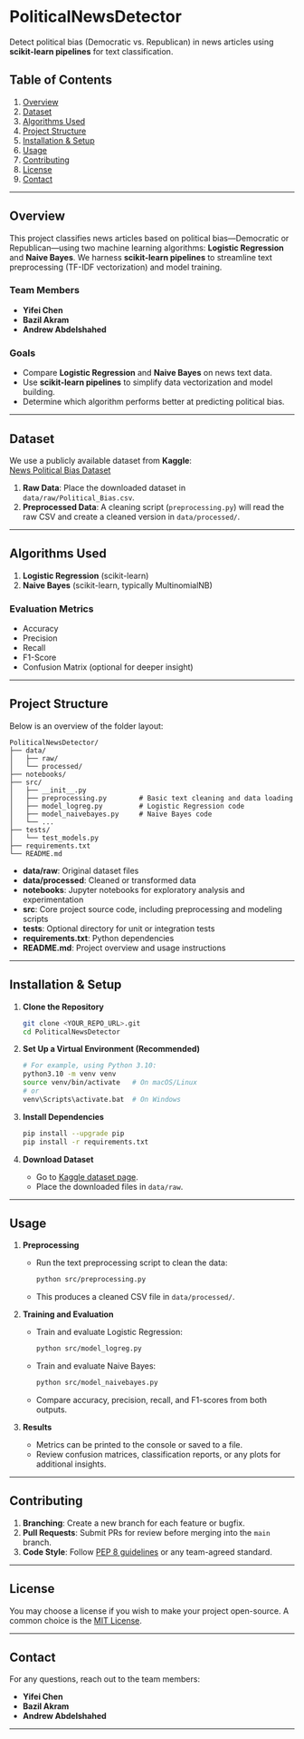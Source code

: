 # PoliticalNewsDetector

Detect political bias (Democratic vs. Republican) in news articles using **scikit-learn pipelines** for text classification.

## Table of Contents
1. [Overview](#overview)
2. [Dataset](#dataset)
3. [Algorithms Used](#algorithms-used)
4. [Project Structure](#project-structure)
5. [Installation & Setup](#installation--setup)
6. [Usage](#usage)
7. [Contributing](#contributing)
8. [License](#license)
9. [Contact](#contact)

---

## Overview
This project classifies news articles based on political bias—Democratic or Republican—using two machine learning algorithms: **Logistic Regression** and **Naive Bayes**. We harness **scikit-learn pipelines** to streamline text preprocessing (TF-IDF vectorization) and model training.

### Team Members
- **Yifei Chen**  
- **Bazil Akram**  
- **Andrew Abdelshahed**  

### Goals
- Compare **Logistic Regression** and **Naive Bayes** on news text data.  
- Use **scikit-learn pipelines** to simplify data vectorization and model building.  
- Determine which algorithm performs better at predicting political bias.

---

## Dataset
We use a publicly available dataset from **Kaggle**:  
[News Political Bias Dataset](https://www.kaggle.com/datasets/mayobanexsantana/political-bias)

1. **Raw Data**: Place the downloaded dataset in `data/raw/Political_Bias.csv`.  
2. **Preprocessed Data**: A cleaning script (`preprocessing.py`) will read the raw CSV and create a cleaned version in `data/processed/`.

---

## Algorithms Used
1. **Logistic Regression** (scikit-learn)  
2. **Naive Bayes** (scikit-learn, typically MultinomialNB)

### Evaluation Metrics
- Accuracy
- Precision
- Recall
- F1-Score
- Confusion Matrix (optional for deeper insight)

---
## Project Structure
Below is an overview of the folder layout:

```
PoliticalNewsDetector/
├── data/
│   ├── raw/
│   └── processed/
├── notebooks/
├── src/
│   ├── __init__.py
│   ├── preprocessing.py        # Basic text cleaning and data loading
│   ├── model_logreg.py         # Logistic Regression code
│   ├── model_naivebayes.py     # Naive Bayes code
│   └── ...
├── tests/
│   └── test_models.py
├── requirements.txt
└── README.md
```

- **data/raw**: Original dataset files  
- **data/processed**: Cleaned or transformed data  
- **notebooks**: Jupyter notebooks for exploratory analysis and experimentation  
- **src**: Core project source code, including preprocessing and modeling scripts  
- **tests**: Optional directory for unit or integration tests  
- **requirements.txt**: Python dependencies  
- **README.md**: Project overview and usage instructions  

---

## Installation & Setup

1. **Clone the Repository**  
   ```bash
   git clone <YOUR_REPO_URL>.git
   cd PoliticalNewsDetector
   ```

2. **Set Up a Virtual Environment (Recommended)**  
   ```bash
   # For example, using Python 3.10:
   python3.10 -m venv venv
   source venv/bin/activate   # On macOS/Linux
   # or
   venv\Scripts\activate.bat  # On Windows
   ```

3. **Install Dependencies**  
   ```bash
   pip install --upgrade pip
   pip install -r requirements.txt
   ```

4. **Download Dataset**  
   - Go to [Kaggle dataset page](https://www.kaggle.com/datasets/mayobanexsantana/political-bias).
   - Place the downloaded files in `data/raw`.

---

## Usage

1. **Preprocessing**  
   - Run the text preprocessing script to clean the data:
     ```bash
     python src/preprocessing.py
     ```
   - This produces a cleaned CSV file in `data/processed/`.

2. **Training and Evaluation**  
   - Train and evaluate Logistic Regression:
     ```bash
     python src/model_logreg.py
     ```
   - Train and evaluate Naive Bayes:
     ```bash
     python src/model_naivebayes.py
     ```
   - Compare accuracy, precision, recall, and F1-scores from both outputs.

3. **Results**  
   - Metrics can be printed to the console or saved to a file.  
   - Review confusion matrices, classification reports, or any plots for additional insights.

---

## Contributing
1. **Branching**: Create a new branch for each feature or bugfix.  
2. **Pull Requests**: Submit PRs for review before merging into the `main` branch.  
3. **Code Style**: Follow [PEP 8 guidelines](https://peps.python.org/pep-0008/) or any team-agreed standard.

---

## License
You may choose a license if you wish to make your project open-source. A common choice is the [MIT License](https://opensource.org/licenses/MIT).

---

## Contact
For any questions, reach out to the team members:
- **Yifei Chen**  
- **Bazil Akram**  
- **Andrew Abdelshahed**

---